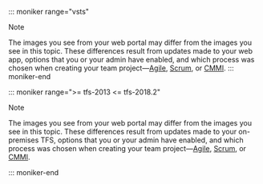
<a id="image-diff"></a>  

::: moniker range="vsts"
>[!NOTE]  
>The images you see from your web portal may differ from the images you see in this topic. These differences result from updates made to your web app, options that you or your admin have enabled, and which process was chosen when creating your team project&mdash;[Agile](/vsts/work/work-items/guidance/agile-process), [Scrum](/vsts/work/work-items/guidance/scrum-process), or [CMMI](/vsts/work/work-items/guidance/cmmi-process). 
::: moniker-end


::: moniker range=">= tfs-2013 <= tfs-2018.2"
>[!NOTE]  
>The images you see from your web portal may differ from the images you see in this topic. These differences result from updates made to your on-premises TFS, options that you or your admin have enabled, and which process was chosen when creating your team project&mdash;[Agile](/vsts/work/work-items/guidance/agile-process), [Scrum](/vsts/work/work-items/guidance/scrum-process), or [CMMI](/vsts/work/work-items/guidance/cmmi-process).  

::: moniker-end